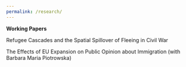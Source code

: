 ```yaml
---
permalink: /research/
---
```


**Working Papers**

Refugee Cascades and the Spatial Spillover of Fleeing in Civil War

The Effects of EU Expansion on Public Opinion about Immigration (with Barbara Maria Piotrowska)
